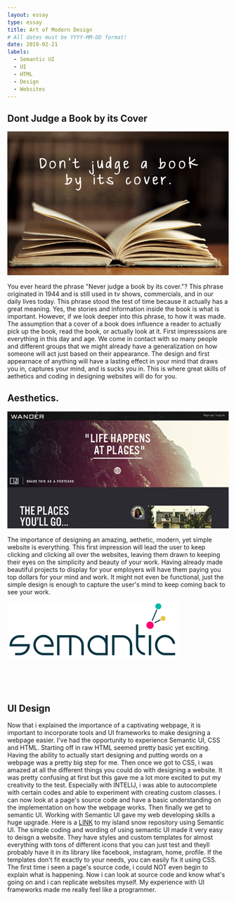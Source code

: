 ```yaml
---
layout: essay
type: essay
title: Art of Modern Design 
# All dates must be YYYY-MM-DD format!
date: 2019-02-21
labels:
  - Semantic UI
  - UI
  - HTML
  - Design
  - Websites
---
```



## Dont Judge a Book by its Cover

<img class="ui medium left circular floated image" src="../images/book.jpg">

  You ever heard the phrase "Never judge a book by its cover."? This phrase originated in 1944 and is still used in tv shows, commercials, and in our daily lives today. This phrase stood the test of time because it actually has a great meaning. Yes, the stories and information inside the book is what is important. However, if we look deeper into this phrase, to how it was made. The assumption that a cover of a book does influence a reader to actually pick up the book, read the book, or actually look at it. First impresssions are everything in this day and age. We come in contact with so many people and different groups that we might already have a generalization on how someone will act just based on their appearance. The design and first appearnace of anything will have a lasting effect in your mind that draws you in, captures your mind, and is sucks you in. This is where great skills of aethetics and coding in designing websites will do for you. 

## Aesthetics.

<img class="ui medium right circular floated image" src="../images/website.jpg">
  
  The importance of designing an amazing, aethetic, modern, yet simple website is everything. This first impression will lead the user to keep clicking and clicking all over the websites, leaving them drawn to keeping their eyes on the simplicity and beauty of your work. Having already made beautiful projects to display for your employers will have them paying you top dollars for your mind and work. It might not even be functional, just the simple design is enough to capture the user's mind to keep coming back to see your work. 
  
<img class="ui huge image" src="../images/semantic.png">
<br/><br/><br/><br/><br/>

## UI Design

  Now that i explained the importance of a captivating webpage, it is important to incorporate tools and UI frameworks to make designing a webpage easier. I've had the opportunity to experience Semantic UI, CSS and HTML. Starting off in raw HTML seemed pretty basic yet exciting. Having the ability to actually start designing and putting words on a webpage was a pretty big step for me. Then once we got to CSS, i was amazed at all the different things you could do with designing a website. It was pretty confusing at first but this gave me a lot more excited to put my creativity to the test. Especially with INTELIJ, i was able to autocomplete with certain codes and able to experiment with creating custom classes. I can now look at a page's source code and have a basic understanding on the implementation on how the webpage works. Then finally we get to semantic UI. Working with Semantic UI gave my web developing skills a huge upgrade. Here is a [LINK](https://github.com/Tabalbar/islandsnow) to my island snow repository using Semantic UI. The simple coding and wording of using semantic UI made it very easy to deisgn a website. They have styles and custom templates for almost everything with tons of different icons that you can just test and theyll probably have it in its library like facebook, instagram, home, profile. If the templates don't fit exactly to your needs, you can easily fix it using CSS. The first time i seen a page's source code, i could NOT even begin to explain what is happening. Now i can look at source code and know what's going on and i can replicate websites myself. My experience with UI frameworks made me really feel like a programmer. 
